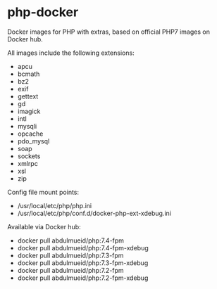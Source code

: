 # php-docker
Docker images for PHP with extras, based on official PHP7 images on Docker hub.

All images include the following extensions:
  - apcu
  - bcmath
  - bz2
  - exif
  - gettext
  - gd
  - imagick
  - intl
  - mysqli
  - opcache
  - pdo_mysql
  - soap
  - sockets
  - xmlrpc
  - xsl
  - zip

Config file mount points:
  - /usr/local/etc/php/php.ini
  - /usr/local/etc/php/conf.d/docker-php-ext-xdebug.ini
  
Available via Docker hub:
  - docker pull abdulmueid/php:7.4-fpm
  - docker pull abdulmueid/php:7.4-fpm-xdebug
  - docker pull abdulmueid/php:7.3-fpm
  - docker pull abdulmueid/php:7.3-fpm-xdebug
  - docker pull abdulmueid/php:7.2-fpm
  - docker pull abdulmueid/php:7.2-fpm-xdebug
